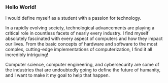 ### Hello World!

<!--
**holden-davis/holden-davis** is a ✨ _special_ ✨ repository because its `README.md` (this file) appears on your GitHub profile.
-->


I would define myself as a student with a passion for technology. 

In a rapidly evolving society, technological advancements are playing a critical role in countless facets of nearly every industry. I find myself absolutely fascinated with every aspect of computers and how they impact our lives. From the basic concepts of hardware and software to the most complex, cutting-edge implementations of computerization, I find it all incredibly intriguing! 

Computer science, computer engineering, and cybersecurity are some of the industries that are undoubtedly going to define the future of humanity, and I want to make it my goal to help that happen.
